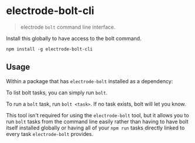 # electrode-bolt-cli

> electrode `bolt` command line interface.

Install this globally to have access to the bolt command.

```
npm install -g electrode-bolt-cli
```

## Usage

Within a package that has `electrode-bolt` installed as a dependency:

To list bolt tasks, you can simply run `bolt`.

To run a `bolt` task, run `bolt <task>`. If no task exists, bolt will let you know.

This tool isn't required for using the `electrode-bolt` tool, but it allows you to run `bolt` tasks from the command line easily rather than having to have bolt itself installed globally or having all of your `npm run` tasks directly linked to every task `electrode-bolt` provides.
